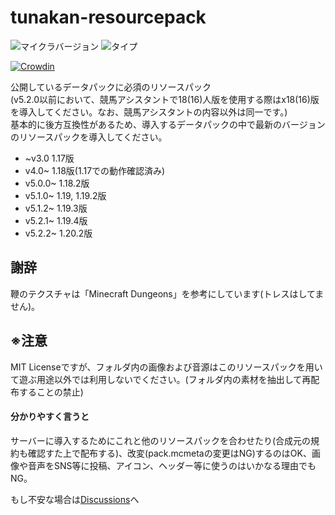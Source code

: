 # tunakan-resourcepack <!-- ![ダウンロード数](https://img.shields.io/github/downloads/tunakaniri/tunakan-resourcepack/total) -->
<!-- non-interactable -->
![マイクラバージョン](https://img.shields.io/badge/Minecraft%20Ver-Java%201.17~1.19.4,1.20.2-brightgreen) ![タイプ](https://img.shields.io/badge/Type-resourcepack-orange)
<!-- interactable -->
[![Crowdin](https://badges.crowdin.net/tunakan-resourcepack/localized.svg)](https://crowdin.com/project/tunakan-resourcepack)

公開しているデータパックに必須のリソースパック<br>
(v5.2.0以前において、競馬アシスタントで18(16)人版を使用する際はx18(16)版を導入してください。なお、競馬アシスタントの内容以外は同一です。)<br>
基本的に後方互換性があるため、導入するデータパックの中で最新のバージョンのリソースパックを導入してください。
- ~v3.0 1.17版
- v4.0~ 1.18版(1.17での動作確認済み)
- v5.0.0~ 1.18.2版
- v5.1.0~ 1.19, 1.19.2版
- v5.1.2~ 1.19.3版
- v5.2.1~ 1.19.4版
- v5.2.2~ 1.20.2版
## 謝辞
 鞭のテクスチャは「Minecraft Dungeons」を参考にしています(トレスはしてません)。
## ※注意
 MIT Licenseですが、フォルダ内の画像および音源はこのリソースパックを用いて遊ぶ用途以外では利用しないでください。(フォルダ内の素材を抽出して再配布することの禁止)
 #### 分かりやすく言うと
 サーバーに導入するためにこれと他のリソースパックを合わせたり(合成元の規約も確認すた上で配布する)、改変(pack.mcmetaの変更はNG)するのはOK、画像や音声をSNS等に投稿、アイコン、ヘッダー等に使うのはいかなる理由でもNG。

 もし不安な場合は[Discussions](../../discussions)へ
